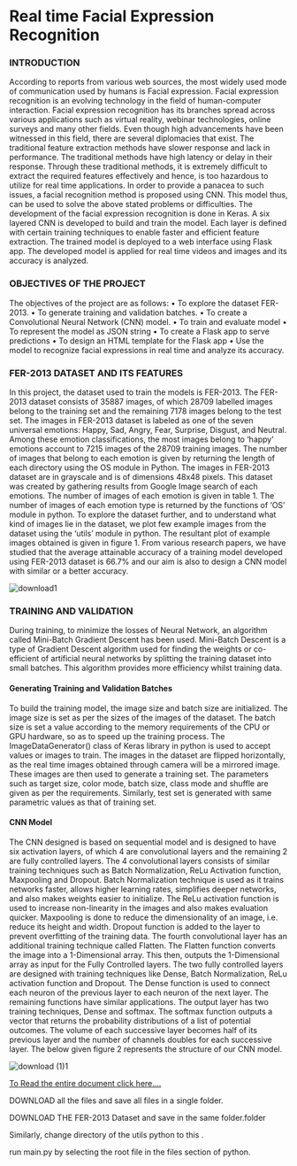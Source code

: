    #                                                        Real time Facial Expression Recognition

### INTRODUCTION

According to reports from various web sources, the most widely used mode of communication used by humans is Facial expression. Facial expression recognition is an evolving technology in the field of human-computer interaction. Facial expression recognition has  its  branches  spread  across  various  applications  such  as  virtual  reality,  webinar  technologies,  online  surveys  and  many  other fields.  Even though high advancements have been witnessed in this field, there are several diplomacies that exist. The traditional feature extraction methods have slower response and lack in performance. The traditional methods have high latency or delay in their response. Through these traditional methods, it is extremely difficult to extract the required features effectively and hence, is too hazardous to utilize for real time applications.  In order to provide a panacea to such issues, a facial recognition method is proposed using CNN. This model thus, can be used to solve the above stated problems or difficulties. The development of the facial expression recognition is done in Keras. A six layered CNN is developed to build and train the model. Each layer is defined with certain training techniques to enable faster and efficient feature extraction. The trained model is deployed to a web interface using Flask app. The developed model is applied for real time videos and images and its accuracy is analyzed. 

### OBJECTIVES OF THE PROJECT

The objectives of the project are as follows:
• To explore the dataset FER-2013.
• To generate training and validation batches. 
• To create a Convolutional Neural Network (CNN) model.
• To train and evaluate model 
• To represent the model as JSON string
• To create a Flask app to serve predictions
• To design an HTML template for the Flask app 
• Use the model to recognize facial expressions in real time and analyze its accuracy. 

### FER-2013 DATASET AND ITS FEATURES 
In this project, the dataset used to train the models is FER-2013. The FER-2013 dataset consists of 35887 images, of which 28709 labelled images belong to the training set and the remaining 7178 images belong to the test set. The images in FER-2013 dataset is labeled as  one  of the  seven  universal  emotions:  Happy,  Sad,  Angry,  Fear,  Surprise,  Disgust, and  Neutral.  Among these  emotion classifications, the most images belong to ‘happy’ emotions account to 7215 images of the 28709 training images. The number of images that belong to each emotion is given by returning the length of each directory using the OS module in Python. The images in FER-2013 dataset are in grayscale and is of dimensions 48x48 pixels. This dataset was created by gathering results from Google Image search of each emotions. The number of images of each emotion is given in table 1. The number of images of each emotion type is returned by the functions of ‘OS’ module in python. To explore the dataset further, and to understand what kind of images lie in the dataset, we plot few example images from the dataset using the ‘utils’ module in python. The resultant plot of example images obtained is given in figure 1. From various research papers, we have studied that the average attainable accuracy of a training model developed using FER-2013 dataset is 66.7% and our aim is also to design a CNN model with similar or a better accuracy.  

![download1](https://user-images.githubusercontent.com/64673748/96959154-fa726280-151c-11eb-819b-afb3b57c1fe0.png)

### TRAINING AND VALIDATION
During training, to minimize the losses of Neural Network, an algorithm called Mini-Batch Gradient Descent has been used. Mini-Batch Descent is a type of Gradient Descent algorithm used for finding the weights or co-efficient of artificial neural networks by splitting the training dataset into small batches. This algorithm provides more efficiency whilst training data.  

#### Generating Training and Validation Batches 
To build the training model, the image size and batch size are initialized. The image size is set as per the sizes of the images of the dataset. The batch size is set a value according to the memory requirements of the CPU or GPU hardware, so as to speed up the training process. The ImageDataGenerator() class of Keras library in python is used to accept values or images to train. The images in the dataset are flipped horizontally, as the real time images obtained through camera will be a mirrored image. These images are then used to generate a training set. The parameters such as target size, color mode, batch size, class mode and shuffle are given as per the requirements. Similarly, test set is generated with same parametric values as that of training set. 

#### CNN Model 
The CNN designed is based on sequential model and is designed to have six activation layers, of which 4 are convolutional layers and the remaining 2 are fully controlled layers.  The  4  convolutional  layers  consists  of  similar  training  techniques  such  as  Batch  Normalization,  ReLu  Activation  function, Maxpooling and Dropout. Batch Normalization technique is used as it trains networks faster, allows higher learning rates, simplifies deeper networks, and also makes weights easier to initialize. The ReLu activation function is used to increase non-linearity in the images and also makes evaluation quicker. Maxpooling is done to reduce the dimensionality of an image, i.e. reduce its height and width.  Dropout  function  is  added  to  the  layer  to  prevent  overfitting  of  the  training  data. The  fourth  convolutional  layer  has  an additional training technique called Flatten. The Flatten function converts the image into a 1-Dimensional array. This then, outputs the 1-Dimensional array as input for the Fully Controlled layers.  The two fully controlled layers are designed with training techniques like Dense, Batch Normalization, ReLu activation function and Dropout. The Dense function is used to connect each neuron of the previous layer to each neuron of the next layer. The remaining functions have similar applications. The output layer has two training techniques, Dense and softmax. The softmax function outputs a vector that returns the probability distributions of a list of potential outcomes.   The  volume  of  each  successive layer becomes half  of  its  previous layer  and  the  number  of channels  doubles  for each  successive layer. The below given figure 2 represents the structure of our CNN model. 

![download (1)1](https://user-images.githubusercontent.com/64673748/96960089-1971f400-151f-11eb-8794-0e19025b6acd.png)


[To Read the entire document click here....](https://www.researchgate.net/publication/342107269_Real-time_facial_expression_recognition_using_CNN)

DOWNLOAD all the files and save all files in a single folder.  

DOWNLOAD THE FER-2013 Dataset and save in the same folder.folder 

Similarly, change directory of the utils python to this .

run main.py by selecting the root file in the files section of python.
